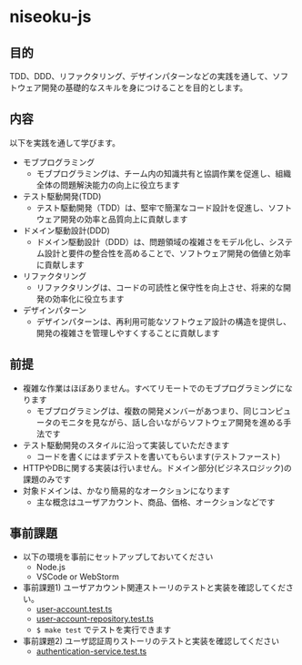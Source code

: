 # niseoku-js


## 目的

TDD、DDD、リファクタリング、デザインパターンなどの実践を通して、ソフトウェア開発の基礎的なスキルを身につけることを目的とします。

## 内容

以下を実践を通して学びます。

- モブプログラミング
    - モブプログラミングは、チーム内の知識共有と協調作業を促進し、組織全体の問題解決能力の向上に役立ちます
- テスト駆動開発(TDD)
    - テスト駆動開発（TDD）は、堅牢で簡潔なコード設計を促進し、ソフトウェア開発の効率と品質向上に貢献します
- ドメイン駆動設計(DDD)
    - ドメイン駆動設計（DDD）は、問題領域の複雑さをモデル化し、システム設計と要件の整合性を高めることで、ソフトウェア開発の価値と効率に貢献します
- リファクタリング
    - リファクタリングは、コードの可読性と保守性を向上させ、将来的な開発の効率化に役立ちます
- デザインパターン
    - デザインパターンは、再利用可能なソフトウェア設計の構造を提供し、開発の複雑さを管理しやすくすることに貢献します

## 前提

- 複雑な作業はほぼありません。すべてリモートでのモブプログラミングになります
    - モブプログラミングは、複数の開発メンバーがあつまり、同じコンピュータのモニタを見ながら、話し合いながらソフトウェア開発を進める手法です
- テスト駆動開発のスタイルに沿って実装していただきます
    - コードを書くにはまずテストを書いてもらいます(テストファースト)
- HTTPやDBに関する実装は行いません。ドメイン部分(ビジネスロジック)の課題のみです
- 対象ドメインは、かなり簡易的なオークションになります
    - 主な概念はユーザアカウント、商品、価格、オークションなどです 

## 事前課題

- 以下の環境を事前にセットアップしておいてください
    - Node.js
    - VSCode or WebStorm
- 事前課題1) ユーザアカウント関連ストーリのテストと実装を確認してください。
    - [user-account.test.ts](src/domain/user-account.test.ts)
    - [user-account-repository.test.ts](src/infrastructure/memory/user-account-repository-in-memory.test.ts)
    - `$ make test` でテストを実行できます
- 事前課題2) ユーザ認証周りストーリのテストと実装を確認してください
    - [authentication-service.test.ts](src/infrastructure/authentication-service.test.ts)
